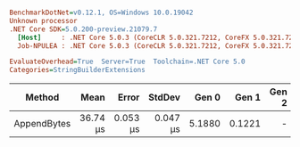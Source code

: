 ``` ini

BenchmarkDotNet=v0.12.1, OS=Windows 10.0.19042
Unknown processor
.NET Core SDK=5.0.200-preview.21079.7
  [Host]     : .NET Core 5.0.3 (CoreCLR 5.0.321.7212, CoreFX 5.0.321.7212), X64 RyuJIT
  Job-NPULEA : .NET Core 5.0.3 (CoreCLR 5.0.321.7212, CoreFX 5.0.321.7212), X64 RyuJIT

EvaluateOverhead=True  Server=True  Toolchain=.NET Core 5.0  
Categories=StringBuilderExtensions  

```
|      Method |     Mean |    Error |   StdDev |  Gen 0 |  Gen 1 | Gen 2 | Allocated |
|------------ |---------:|---------:|---------:|-------:|-------:|------:|----------:|
| AppendBytes | 36.74 μs | 0.053 μs | 0.047 μs | 5.1880 | 0.1221 |     - |  45.69 KB |
